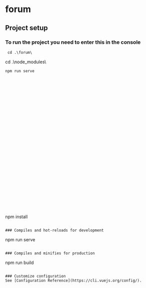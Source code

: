 # forum

## Project setup

### To run the project you need to enter this in the console

```
 cd .\forum\
```
cd .\node_modules\
```
npm run serve
































```
npm install
```

### Compiles and hot-reloads for development
```
npm run serve
```

### Compiles and minifies for production
```
npm run build
```

### Customize configuration
See [Configuration Reference](https://cli.vuejs.org/config/).
